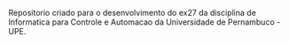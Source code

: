 Repositorio criado para o desenvolvimento do ex27 da disciplina de Informatica para Controle e Automacao da Universidade de Pernambuco - UPE.
